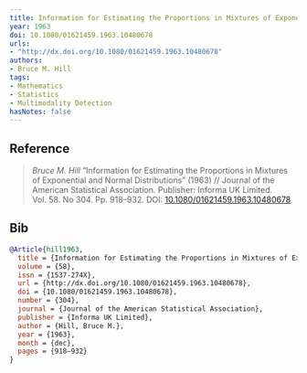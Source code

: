 ```yaml
---
title: Information for Estimating the Proportions in Mixtures of Exponential and Normal Distributions
year: 1963
doi: 10.1080/01621459.1963.10480678
urls:
- "http://dx.doi.org/10.1080/01621459.1963.10480678"
authors:
- Bruce M. Hill
tags:
- Mathematics
- Statistics
- Multimodality Detection
hasNotes: false
---
```


## Reference

> <i>Bruce M. Hill</i> “Information for Estimating the Proportions in Mixtures of Exponential and Normal Distributions” (1963) // Journal of the American Statistical Association. Publisher: Informa UK Limited. Vol.&nbsp;58. No&nbsp;304. Pp.&nbsp;918–932. DOI:&nbsp;<a href='https://doi.org/10.1080/01621459.1963.10480678'>10.1080/01621459.1963.10480678</a>

## Bib

```bib
@Article{hill1963,
  title = {Information for Estimating the Proportions in Mixtures of Exponential and Normal Distributions},
  volume = {58},
  issn = {1537-274X},
  url = {http://dx.doi.org/10.1080/01621459.1963.10480678},
  doi = {10.1080/01621459.1963.10480678},
  number = {304},
  journal = {Journal of the American Statistical Association},
  publisher = {Informa UK Limited},
  author = {Hill, Bruce M.},
  year = {1963},
  month = {dec},
  pages = {918–932}
}
```
